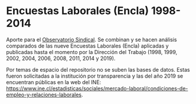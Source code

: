 # Encuestas Laborales (Encla) 1998-2014
 
Aporte para el [Observatorio Sindical](https://observatoriosindical.github.io/). Se combinan y se hacen análisis comparados de las nueve Encuestas Laborales (Encla) aplicadas y publicadas hasta el momento por la Dirección del Trabajo (1998, 1999, 2002, 2004, 2006, 2008, 2011, 2014 y 2019).  

Por temas de espacio del repositorio no se suben las bases de datos. Estas fueron solicitadas a la institución por transparencia y las del año 2019 se encuentran públicas en la web del INE: <https://www.ine.cl/estadisticas/sociales/mercado-laboral/condiciones-de-empleo-y-relaciones-laborales>.  
